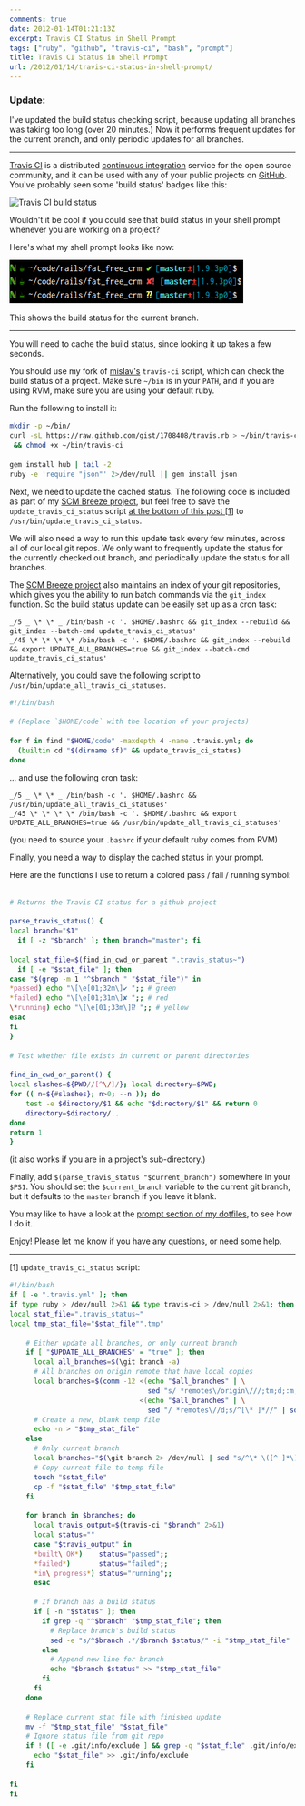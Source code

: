 ```yaml
---
comments: true
date: 2012-01-14T01:21:13Z
excerpt: Travis CI Status in Shell Prompt
tags: ["ruby", "github", "travis-ci", "bash", "prompt"]
title: Travis CI Status in Shell Prompt
url: /2012/01/14/travis-ci-status-in-shell-prompt/
---
```


### Update:

I've updated the build status checking script, because updating all branches was taking too long (over 20 minutes.)
Now it performs frequent updates for the current branch, and only periodic updates for all branches.

---

[Travis CI](https://travis-ci.org/) is a distributed [continuous integration](https://en.wikipedia.org/wiki/Continuous_integration) service for the open source community, and it can be used with any of your public projects on [GitHub](https://github.com/). You've probably seen some 'build status' badges like this:

<img src="https://secure.travis-ci.org/travis-ci/travis-ci.png" alt="Travis CI build status">

Wouldn't it be cool if you could see that build status in your shell prompt whenever you are working on a project?

Here's what my shell prompt looks like now:

<img src="/content/images/posts/2012/01/travis_ci_prompt.png" alt="Travis CI status in prompt" />

This shows the build status for the current branch.

---

You will need to cache the build status, since looking it up takes a few seconds.

You should use my fork of [mislav's](https://github.com/mislav) `travis-ci` script, which can check the build status of a project. Make sure `~/bin` is in your `PATH`, and if you are using RVM, make sure you are using your default ruby.

Run the following to install it:

```bash
mkdir -p ~/bin/
curl -sL https://raw.github.com/gist/1708408/travis.rb > ~/bin/travis-ci \
 && chmod +x ~/bin/travis-ci

gem install hub | tail -2
ruby -e 'require "json"' 2>/dev/null || gem install json
```

Next, we need to update the cached status.
The following code is included as part of my [SCM Breeze project](/2011/10/19/git-shortcuts-like-youve-never-seen-before/), but feel free to save the `update_travis_ci_status` script <a href="#update_travis_ci_status">at the bottom of this post [1]</a> to `/usr/bin/update_travis_ci_status`.

We will also need a way to run this update task every few minutes, across all of our local git repos.
We only want to frequently update the status for the currently checked out branch, and periodically update the status for all branches.

The [SCM Breeze project](/2011/10/19/git-shortcuts-like-youve-never-seen-before/) also maintains an index of your git repositories, which gives you the ability to run batch commands via the `git_index` function.
So the build status update can be easily set up as a cron task:

```text
_/5 _ \* \* _ /bin/bash -c '. $HOME/.bashrc && git_index --rebuild && git_index --batch-cmd update_travis_ci_status'
_/45 \* \* \* \* /bin/bash -c '. $HOME/.bashrc && git_index --rebuild && export UPDATE_ALL_BRANCHES=true && git_index --batch-cmd update_travis_ci_status'
```

Alternatively, you could save the following script to `/usr/bin/update_all_travis_ci_statuses`.

```bash
#!/bin/bash

# (Replace `$HOME/code` with the location of your projects)

for f in find "$HOME/code" -maxdepth 4 -name .travis.yml; do
  (builtin cd "$(dirname $f)" && update_travis_ci_status)
done
```

... and use the following cron task:

```text
_/5 _ \* \* _ /bin/bash -c '. $HOME/.bashrc && /usr/bin/update_all_travis_ci_statuses'
_/45 \* \* \* \* /bin/bash -c '. $HOME/.bashrc && export UPDATE_ALL_BRANCHES=true && /usr/bin/update_all_travis_ci_statuses'
```

(you need to source your `.bashrc` if your default ruby comes from RVM)

Finally, you need a way to display the cached status in your prompt.

Here are the functions I use to return a colored pass / fail / running symbol:

```bash

# Returns the Travis CI status for a github project

parse_travis_status() {
local branch="$1"
  if [ -z "$branch" ]; then branch="master"; fi

local stat_file=$(find_in_cwd_or_parent ".travis_status~")
  if [ -e "$stat_file" ]; then
case "$(grep -m 1 "^$branch " "$stat_file")" in
*passed) echo "\[\e[01;32m\]✔ ";; # green
*failed) echo "\[\e[01;31m\]✘ ";; # red
\*running) echo "\[\e[01;33m\]⁇ ";; # yellow
esac
fi
}

# Test whether file exists in current or parent directories

find_in_cwd_or_parent() {
local slashes=${PWD//[^\/]/}; local directory=$PWD;
for (( n=${#slashes}; n>0; --n )); do
    test -e $directory/$1 && echo "$directory/$1" && return 0
    directory=$directory/..
done
return 1
}
```

(it also works if you are in a project's sub-directory.)

Finally, add `$(parse_travis_status "$current_branch")` somewhere in your `$PS1`. You should set the `$current_branch` variable to the current git branch, but it defaults to the `master` branch if you leave it blank.

You may like to have a look at the [prompt section of my dotfiles](https://github.com/ndbroadbent/dotfiles/blob/master/bashrc/prompt.sh), to see how I do it.

Enjoy! Please let me know if you have any questions, or need some help.

---

<a name="update_travis_ci_status">[1]</a> `update_travis_ci_status` script:

```bash
#!/bin/bash
if [ -e ".travis.yml" ]; then
if type ruby > /dev/null 2>&1 && type travis-ci > /dev/null 2>&1; then
local stat_file=".travis_status~"
local tmp_stat_file="$stat_file"".tmp"

    # Either update all branches, or only current branch
    if [ "$UPDATE_ALL_BRANCHES" = "true" ]; then
      local all_branches=$(\git branch -a)
      # All branches on origin remote that have local copies
      local branches=$(comm -12 <(echo "$all_branches" | \
                                  sed "s/ *remotes\/origin\///;tm;d;:m;/^HEAD/d;" | sort) \
                                <(echo "$all_branches" | \
                                  sed "/ *remotes\//d;s/^[\* ]*//" | sort))
      # Create a new, blank temp file
      echo -n > "$tmp_stat_file"
    else
      # Only current branch
      local branches="$(\git branch 2> /dev/null | sed "s/^\* \([^ ]*\)/\1/;tm;d;:m")"
      # Copy current file to temp file
      touch "$stat_file"
      cp -f "$stat_file" "$tmp_stat_file"
    fi

    for branch in $branches; do
      local travis_output=$(travis-ci "$branch" 2>&1)
      local status=""
      case "$travis_output" in
      *built\ OK*)    status="passed";;
      *failed*)       status="failed";;
      *in\ progress*) status="running";;
      esac

      # If branch has a build status
      if [ -n "$status" ]; then
        if grep -q "^$branch" "$tmp_stat_file"; then
          # Replace branch's build status
          sed -e "s/^$branch .*/$branch $status/" -i "$tmp_stat_file"
        else
          # Append new line for branch
          echo "$branch $status" >> "$tmp_stat_file"
        fi
      fi
    done

    # Replace current stat file with finished update
    mv -f "$tmp_stat_file" "$stat_file"
    # Ignore status file from git repo
    if ! ([ -e .git/info/exclude ] && grep -q "$stat_file" .git/info/exclude); then
      echo "$stat_file" >> .git/info/exclude
    fi

fi
fi
```
